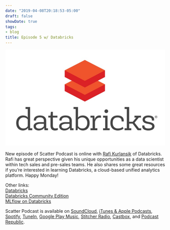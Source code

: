 ```yaml
---
date: "2019-04-08T20:18:53-05:00"
draft: false
showDate: true
tags:
- blog
title: Episode 5 w/ Databricks
---
```


[![](https://raw.githubusercontent.com/JavOrraca/Home/gh-pages/assets/img/databricks.jpg)](https://soundcloud.com/scatterpodcast/episode-005)

New episode of Scatter Podcast is online with [Rafi Kurlansik](https://www.linkedin.com/in/raphaelkurlansik/) of Databricks. Rafi has great perspective given his unique opportunities as a data scientist within tech sales and pre-sales teams. He also shares some great resources if you’re interested in learning Databricks, a cloud-based unified analytics platform. Happy Monday!

Other links:
<br/>[Databricks](https://databricks.com/)
<br/>[Databricks Community Edition](https://community.cloud.databricks.com)
<br/>[MLflow on Databricks](https://mlflow.org/)

Scatter Podcast is available on [SoundCloud](https://soundcloud.com/scatterpodcast), [iTunes & Apple Podcasts](https://podcasts.apple.com/us/podcast/scatter-podcast/id1458544194), [Spotify](https://open.spotify.com/show/64UpJwByrdsrLSYObuEeHx?si=n_UlBzrYQv6ptBjeXfSOsw), [TuneIn](https://tunein.com/podcasts/Business--Economics-Podcasts/Scatter-Podcast-p1216105/), [Google Play Music](https://playmusic.app.goo.gl/?ibi=com.google.PlayMusic&isi=691797987&ius=googleplaymusic&apn=com.google.android.music&link=https://play.google.com/music/m/Iqayzaqkmvhu5op3yehzbj5bus4?t%3DScatter_Podcast%26pcampaignid%3DMKT-na-all-co-pr-mu-pod-16), [Stitcher Radio](https://www.stitcher.com/podcast/scatter-podcast/httpssoundcloudcomscatterpodcast), [Castbox](https://castbox.fm/channel/id2083174), and [Podcast Republic](https://www.podcastrepublic.net/podcast/1458544194).
